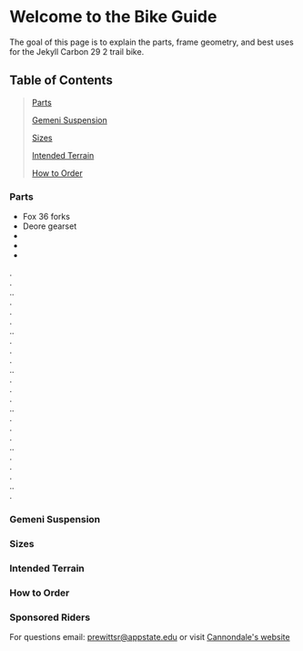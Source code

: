 # **Welcome to the Bike Guide**
The goal of this page is to explain the parts, frame geometry, and best uses for the Jekyll Carbon 29 2 trail bike. 

## Table of Contents
> [Parts](#parts)
> 
> [Gemeni Suspension](#gemeni-suspension)
> 
> [Sizes](#sizes)
>
> [Intended Terrain](#intended-terrain)
>
> [How to Order](#how-to-order)

### Parts
* Fox 36 forks
* Deore gearset
*
*
*
.  
.  
..  
.  
.  
.  
..  
.  
.  
.  
..  
.  
.  
.  
..  
.  
.  
.  
..  
.  
.  
.  
..  
.  
### Gemeni Suspension





### Sizes





### Intended Terrain

### How to Order



### Sponsored Riders





For questions email: <prewittsr@appstate.edu>
or visit [Cannondale's website](https://www.cannondale.com/en-it/bikes/mountain/trail-bikes/jekyll/jekyll-carbon-29-2?sku=c21200m10sm)
